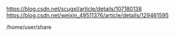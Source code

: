 

https://blog.csdn.net/scugxl/article/details/107180138
https://blog.csdn.net/weixin_49511376/article/details/129461595


/home/user/share
